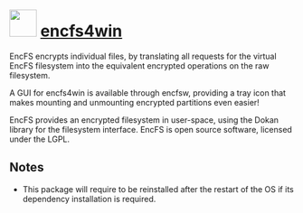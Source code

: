 # <img src="https://cdn.jsdelivr.net/gh/chocolatey/chocolatey-coreteampackages@4b6671aadbc36c1fbc086e426b9527480888ab7d/icons/encfs4win.png" width="48" height="48"/> [encfs4win](https://chocolatey.org/packages/encfs4win)


EncFS encrypts individual files, by translating all requests for the virtual EncFS filesystem into the equivalent encrypted operations on the raw filesystem.

A GUI for encfs4win is available through encfsw, providing a tray icon that makes mounting and unmounting encrypted partitions even easier!

EncFS provides an encrypted filesystem in user-space, using the Dokan library for the filesystem interface. EncFS is open source software, licensed under the LGPL.

## Notes

- This package will require to be reinstalled after the restart of the OS if its dependency installation is required.

